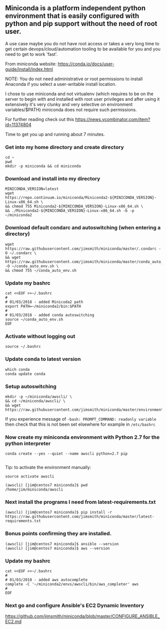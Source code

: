 ## Miniconda is a platform independent python environment that is easily configured with python and pip support without the need of root user.

A use case maybe you do not have root access or takes a very long time to get certain devops/cloud/automation tooling to be available for you and you need to get to work 'fast'.

From miniconda website: https://conda.io/docs/user-guide/install/index.html

NOTE: You do not need administrative or root permissions to install Anaconda if you select a user-writable install location.


I chose to use miniconda and not virtualenv (which requires to be on the server to begin with and installed with root user privileges and after using it extensively it's very clunky and very selective on environment variables/$PATH) miniconda does not require such permissions.

For further reading check out this https://news.ycombinator.com/item?id=11374804

Time to get you up and running about 7 minutes.


### Get into my home directory and create directory
```
cd ~
pwd
mkdir -p miniconda && cd miniconda
```


### Download and install into my directory
```
MINICONDA_VERSION=latest
wget https://repo.continuum.io/miniconda/Miniconda2-${MINICONDA_VERSION}-Linux-x86_64.sh \
&& chmod 755 Miniconda2-${MINICONDA_VERSION}-Linux-x86_64.sh \
&& ./Miniconda2-${MINICONDA_VERSION}-Linux-x86_64.sh -b -p ~/miniconda2

```


### Download default condarc and autoswitching (when entering a directory)
```
wget https://raw.githubusercontent.com/jimsmith/miniconda/master/.condarc -O ~/.condarc \
&& wget https://raw.githubusercontent.com/jimsmith/miniconda/master/conda_auto_env.sh -O ~/conda_auto_env.sh \
&& chmod 755 ~/conda_auto_env.sh

```

### Update my bashrc
```
cat <<EOF >>~/.bashrc
#
# 01/03/2018 - added Minicoda2 path
export PATH=~/miniconda2/bin:$PATH
#
# 01/03/2018 - added conda autoswitching
source ~/conda_auto_env.sh
EOF
```

### Activate without logging out
```
source ~/.bashrc
```

### Update conda to latest version
```
which conda
conda update conda
```

### Setup autoswitching
```
mkdir -p ~/miniconda/awscli/ \
&& cd ~/miniconda/awscli/ \
&& wget https://raw.githubusercontent.com/jimsmith/miniconda/master/environment.yml

```

If you experience message of `-bash: PROMPT_COMMAND: readonly variable` then check that this is not been set elsewhere for example in `/etc/bashrc`

### Now create my miniconda environment with Python 2.7 for the python interpreter
```
conda create --yes --quiet --name awscli python=2.7 pip
  
```

Tip: to activate the environment manually:
```
source activate awscli

(awscli) [jim@centos7 miniconda]$ pwd
/home/jim/miniconda/awscli
```

### Next install the programs I need from latest-requirements.txt
```
(awscli) [jim@centos7 miniconda]$ pip install -r https://raw.githubusercontent.com/jimsmith/miniconda/master/latest-requirements.txt
```

### Bonus points confirming they are installed.
```
(awscli) [jim@centos7 miniconda]$ ansible --version
(awscli) [jim@centos7 miniconda]$ aws --version
```

### Update my bashrc
```
cat <<EOF >>~/.bashrc
#
# 01/03/2018 - added aws autocomplete
complete -C '~/miniconda2/envs/awscli/bin/aws_completer' aws
#
EOF
```

### Next go and configure Ansible's EC2 Dynamic Inventory 
https://github.com/jimsmith/miniconda/blob/master/CONFIGURE_ANSIBLE_EC2.md

